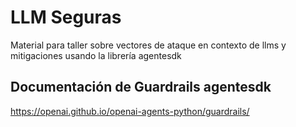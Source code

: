 # LLM Seguras
Material para taller sobre vectores de ataque en contexto de llms y mitigaciones usando la librería agentesdk

## Documentación de Guardrails agentesdk
https://openai.github.io/openai-agents-python/guardrails/

